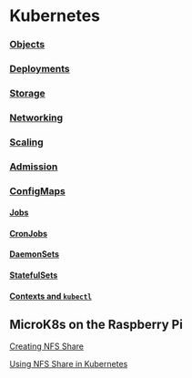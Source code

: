 # Kubernetes

### [Objects](Objects.md)

### [Deployments](Deployments.md)

### [Storage](Storage.md)

### [Networking](Networking.md)

### [Scaling](Scaling.md)

### [Admission](Admission.md)

### [ConfigMaps](ConfigMaps.md)

#### [Jobs](Jobs.md)

#### [CronJobs](CronJobs.md)

#### [DaemonSets](DaemonSets.md)

#### [StatefulSets](StatefulSets.md)

#### [Contexts and `kubectl`](Contexts.md)

## MicroK8s on the Raspberry Pi

[Creating NFS Share](MicroK8s/nfs/Create.md)

[Using NFS Share in Kubernetes](MicroK8s/nfs/Add.md)
